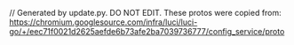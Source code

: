 // Generated by update.py. DO NOT EDIT.
These protos were copied from:
https://chromium.googlesource.com/infra/luci/luci-go/+/eec71f0021d2625aefde6b73afe2ba7039736777/config_service/proto
